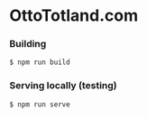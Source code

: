 OttoTotland.com
===============

### Building

```bash
$ npm run build
```

### Serving locally (testing)

```bash
$ npm run serve
```
